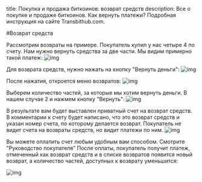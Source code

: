 title: Покупка и продажа биткоинов: возврат средств
description: Все о покупке и продаже биткоинов. Как вернуть платежи? Подробная инструкция на сайте Transbithub.com.


#Возврат средств

Рассмотрим возвраты на примере.
Покупатель купил у нас четыре 4 по счету. Нам нужно вернуть средства за две части.
Мы видим примерно такой платеж:
![img](../../static/img/invoices/refunds/payment.png)

Для возврата средств, нужно нажать на кнопку "Вернуть деньги":
![img](../../static/img/invoices/refunds/pushRefund.png)

После нажатия, откроется меню возвратов:
![img](../../static/img/invoices/refunds/refundsMenu.png)

Выберем количество частей, за которые мы хотим вернуть деньги. В нашем случае 2 и нажмем кнопку "Вернуть":
![img](../../static/img/invoices/refunds/pushRefund2.png)

В результате вам будет выставлен приватный счет на возврат средств. В комментарии к счету будет написано,
что это возврат средств и указан номер счета, по которому делается возврат. 
Покупатель не видит счета на возвраты средств, но видит платежи по ним.
![img](../../static/img/invoices/refunds/refundInvoice.png)

Вы можете оплатить счет любым удобным вам способом. Смотрите "Руководство покупателя" 
После оплаты, покупатель получит платеж, отмеченный как 
возврат средств и в списке возвратов появится новый возврат, а количество частей, доступных к возврату уменьшится:

![img](../../static/img/invoices/refunds/newRefund.png)

